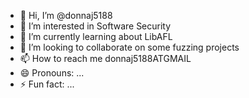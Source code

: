 - 👋 Hi, I’m @donnaj5188
- 👀 I’m interested in Software Security
- 🌱 I’m currently learning about LibAFL
- 💞️ I’m looking to collaborate on some fuzzing projects
- 📫 How to reach me donnaj5188ATGMAIL
- 😄 Pronouns: ...
- ⚡ Fun fact: ...

<!---
donnaj5188/donnaj5188 is a ✨ special ✨ repository because its `README.md` (this file) appears on your GitHub profile.
You can click the Preview link to take a look at your changes.
--->
